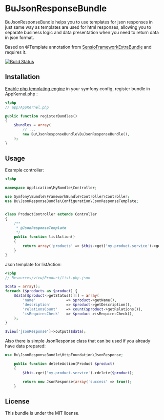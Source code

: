 BuJsonResponseBundle
=============
BuJsonResponseBundle helps you to use templates for json responses in
just same way as templates are used for html responses, allowing you to separate
business logic and data presentation when you need to return data in json format.

Based on @Template annotation from [SensioFrameworkExtraBundle](http://symfony.com/doc/current/bundles/SensioFrameworkExtraBundle/index.html)
and requires it.

[![Build Status](https://secure.travis-ci.org/Fludimir/JsonResponseBundle.png?branch=master)](http://travis-ci.org/Fludimir/JsonResponseBundle)

Installation
-------------
[Enable php templating engine](http://symfony.com/doc/current/cookbook/templating/PHP.html)
in your symfony config, register bundle in AppKernel.php :
``` php
<?php
// app/AppKernel.php

public function registerBundles()
{
    $bundles = array(
        // ...
        new Bu\JsonResponseBundle\BuJsonResponseBundle(),
    );
}
```

Usage
-------------
Example controller:
``` php
<?php

namespace Application\MyBundle\Controller;

use Symfony\Bundle\FrameworkBundle\Controller\Controller;
use Bu\JsonResponseBundle\Configuration\JsonResponseTemplate;


class ProductController extends Controller
{
    /**
     * @JsonResponseTemplate
     */
    public function listAction()
    {
        return array('products' => $this->get('my.product.service')->getAllProducts());
    }
}
```
Json template for listAction:
``` php
<?php
// Resources/view/Product/list.php.json

$data = array();
foreach ($products as $product) {
    $data[$product->getStatus()][] = array(
        'name'              => $product->getName(),
        'description'       => $product->getDescription(),
        'relationsCount'    => count($product->getRelations()),
        'isRequiresCheck'   => $product->isRequiresCheck(),
    );
}

$view['jsonResponse']->output($data);
```

Also there is simple JsonResponse class that can be used if you already have data prepared:
``` php
use Bu\JsonResponseBundle\HttpFoundation\JsonResponse;

    public function deleteAction(Product $product)
    {
        $this->get('my.product.service')->delete($product);

        return new JsonResponse(array('success' => true));
    }
```

License
-------
This bundle is under the MIT license.